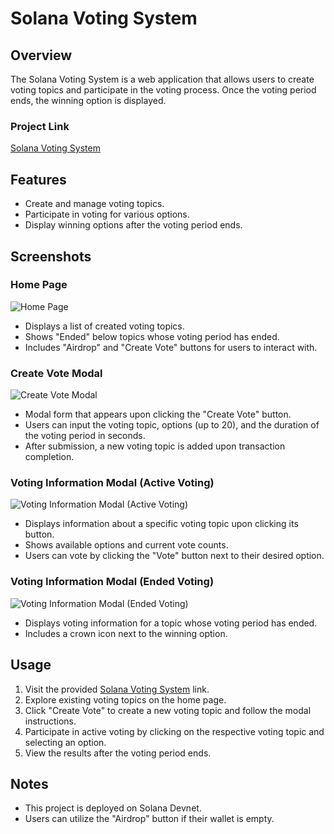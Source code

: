 # Solana Voting System

## Overview

The Solana Voting System is a web application that allows users to create voting topics and participate in the voting process. Once the voting period ends, the winning option is displayed.

### Project Link

[Solana Voting System](https://solana-voting-system.vercel.app/)

## Features

- Create and manage voting topics.
- Participate in voting for various options.
- Display winning options after the voting period ends.

## Screenshots

### Home Page

![Home Page](https://github.com/School-of-Solana/solana-program-edward821220/assets/105776097/e7c55354-5d97-49d4-9fbd-7dcec2ac6737)

- Displays a list of created voting topics.
- Shows "Ended" below topics whose voting period has ended.
- Includes "Airdrop" and "Create Vote" buttons for users to interact with.

### Create Vote Modal

![Create Vote Modal](https://github.com/School-of-Solana/solana-program-edward821220/assets/105776097/206f7ff0-63b4-42c6-a718-5d085aac68e4)

- Modal form that appears upon clicking the "Create Vote" button.
- Users can input the voting topic, options (up to 20), and the duration of the voting period in seconds.
- After submission, a new voting topic is added upon transaction completion.

### Voting Information Modal (Active Voting)

![Voting Information Modal (Active Voting)](https://github.com/School-of-Solana/solana-program-edward821220/assets/105776097/772ab421-b5b0-4c28-b806-eefed90dd237)

- Displays information about a specific voting topic upon clicking its button.
- Shows available options and current vote counts.
- Users can vote by clicking the "Vote" button next to their desired option.

### Voting Information Modal (Ended Voting)

![Voting Information Modal (Ended Voting)](https://github.com/School-of-Solana/solana-program-edward821220/assets/105776097/29909b0b-7707-485d-af62-8ce5e03c20f1)

- Displays voting information for a topic whose voting period has ended.
- Includes a crown icon next to the winning option.

## Usage

1. Visit the provided [Solana Voting System](https://solana-voting-system.vercel.app/) link.
2. Explore existing voting topics on the home page.
3. Click "Create Vote" to create a new voting topic and follow the modal instructions.
4. Participate in active voting by clicking on the respective voting topic and selecting an option.
5. View the results after the voting period ends.

## Notes

- This project is deployed on Solana Devnet.
- Users can utilize the "Airdrop" button if their wallet is empty.
